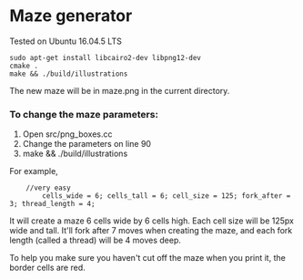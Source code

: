 
# Maze generator

Tested on Ubuntu 16.04.5 LTS

```
sudo apt-get install libcairo2-dev libpng12-dev
cmake .
make && ./build/illustrations
```

The new maze will be in maze.png in the current directory.

### To change the maze parameters:

1. Open src/png_boxes.cc
2. Change the parameters on line 90
3. make && ./build/illustrations

For example, 

```
    //very easy
        cells_wide = 6; cells_tall = 6; cell_size = 125; fork_after = 3; thread_length = 4;
```

It will create a maze 6 cells wide by 6 cells high. Each cell size will be 125px wide and tall. It'll fork after 7 moves when creating the maze, and each fork length (called a thread) will be 4 moves deep.

To help you make sure you haven't cut off the maze when you print it, the border cells are red.